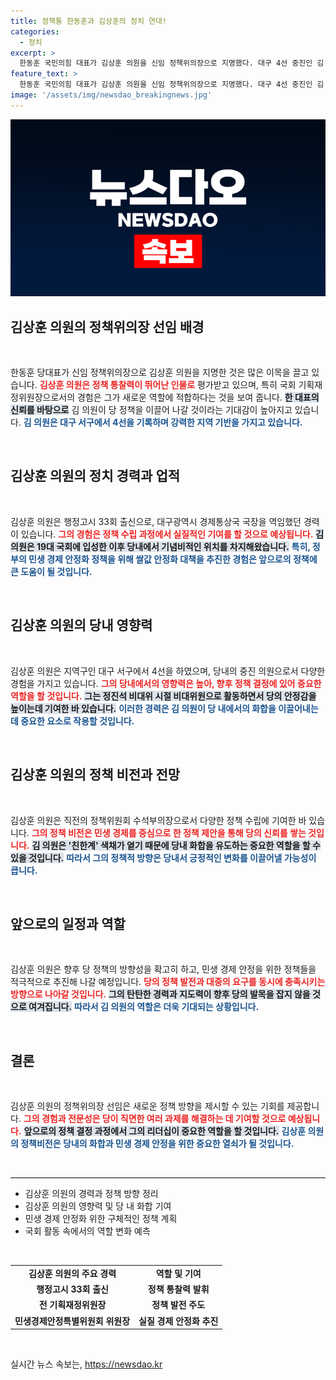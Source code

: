 ```yaml
---
title: 정책통 한동훈과 김상훈의 정치 연대!
categories:
  - 정치
excerpt: >
  한동훈 국민의힘 대표가 김상훈 의원을 신임 정책위의장으로 지명했다. 대구 4선 중진인 김 의원은 경제통으로 불리며 당내 화합을 이끌어낼 것으로 기대된다. 그의 선임이 정당에 어떤 변화를 가져올지 귀추가 주목된다!
feature_text: >
  한동훈 국민의힘 대표가 김상훈 의원을 신임 정책위의장으로 지명했다. 대구 4선 중진인 김 의원은 경제통으로 불리며 당내 화합을 이끌어낼 것으로 기대된다. 그의 선임이 정당에 어떤 변화를 가져올지 귀추가 주목된다!
image: '/assets/img/newsdao_breakingnews.jpg'
---
```


<p><img src="/assets/img/newsdao_breakingnews.jpg" alt="ontimetimes 속보" /></p>

<h2 data-ke-size="size26">김상훈 의원의 정책위의장 선임 배경</h2>

<p data-ke-size="size16">&nbsp;</p> 

<p>한동훈 당대표가 신임 정책위의장으로 김상훈 의원을 지명한 것은 많은 이목을 끌고 있습니다. <b><span style="color: #ee2323;">김상훈 의원은 정책 통찰력이 뛰어난 인물로</span></b> 평가받고 있으며, 특히 국회 기획재정위원장으로서의 경험은 그가 새로운 역할에 적합하다는 것을 보여 줍니다. <b><span style="background-color: #21538527;">한 대표의 신뢰를 바탕으로</span></b> 김 의원이 당 정책을 이끌어 나갈 것이라는 기대감이 높아지고 있습니다. <b><span style="color: #1a5490;">김 의원은 대구 서구에서 4선을 기록하며 강력한 지역 기반을 가지고 있습니다.</span></b></p>

<p data-ke-size="size16">&nbsp;</p>

<h2 data-ke-size="size26">김상훈 의원의 정치 경력과 업적</h2>

<p data-ke-size="size16">&nbsp;</p> 

<p>김상훈 의원은 행정고시 33회 출신으로, 대구광역시 경제통상국 국장을 역임했던 경력이 있습니다. <b><span style="color: #ee2323;">그의 경험은 정책 수립 과정에서 실질적인 기여를 할 것으로 예상됩니다.</span></b> <b><span style="background-color: #21538527;">김 의원은 19대 국회에 입성한 이후 당내에서 기념비적인 위치를 차지해왔습니다.</span></b> <b><span style="color: #1a5490;">특히, 정부의 민생 경제 안정화 정책을 위해 쌀값 안정화 대책을 추진한 경험은 앞으로의 정책에 큰 도움이 될 것입니다.</span></b></p>

<p data-ke-size="size16">&nbsp;</p>

<h2 data-ke-size="size26">김상훈 의원의 당내 영향력</h2>

<p data-ke-size="size16">&nbsp;</p> 

<p>김상훈 의원은 지역구인 대구 서구에서 4선을 하였으며, 당내의 중진 의원으로서 다양한 경험을 가지고 있습니다. <b><span style="color: #ee2323;">그의 당내에서의 영향력은 높아, 향후 정책 결정에 있어 중요한 역할을 할 것입니다.</span></b> <b><span style="background-color: #21538527;">그는 정진석 비대위 시절 비대위원으로 활동하면서 당의 안정감을 높이는데 기여한 바 있습니다.</span></b> <b><span style="color: #1a5490;">이러한 경력은 김 의원이 당 내에서의 화합을 이끌어내는 데 중요한 요소로 작용할 것입니다.</span></b></p>

<p data-ke-size="size16">&nbsp;</p>

<h2 data-ke-size="size26">김상훈 의원의 정책 비전과 전망</h2>

<p data-ke-size="size16">&nbsp;</p> 

<p>김상훈 의원은 직전의 정책위원회 수석부의장으로서 다양한 정책 수립에 기여한 바 있습니다. <b><span style="color: #ee2323;">그의 정책 비전은 민생 경제를 중심으로 한 정책 제안을 통해 당의 신뢰를 쌓는 것입니다.</span></b> <b><span style="background-color: #21538527;">김 의원은 '친한계' 색채가 옅기 때문에 당내 화합을 유도하는 중요한 역할을 할 수 있을 것입니다.</span></b> <b><span style="color: #1a5490;">따라서 그의 정책적 방향은 당내서 긍정적인 변화를 이끌어낼 가능성이 큽니다.</span></b></p>

<p data-ke-size="size16">&nbsp;</p>

<h2 data-ke-size="size26">앞으로의 일정과 역할</h2>

<p data-ke-size="size16">&nbsp;</p> 

<p>김상훈 의원은 향후 당 정책의 방향성을 확고히 하고, 민생 경제 안정을 위한 정책들을 적극적으로 추진해 나갈 예정입니다. <b><span style="color: #ee2323;">당의 정책 발전과 대중의 요구를 동시에 충족시키는 방향으로 나아갈 것입니다.</span></b> <b><span style="background-color: #21538527;">그의 탄탄한 경력과 지도력이 향후 당의 발목을 잡지 않을 것으로 여겨집니다.</span></b> <b><span style="color: #1a5490;">따라서 김 의원의 역할은 더욱 기대되는 상황입니다.</span></b></p>

<p data-ke-size="size16">&nbsp;</p>

<h2 data-ke-size="size26">결론</h2>

<p data-ke-size="size16">&nbsp;</p> 

<p>김상훈 의원의 정책위의장 선임은 새로운 정책 방향을 제시할 수 있는 기회를 제공합니다. <b><span style="color: #ee2323;">그의 경험과 전문성은 당이 직면한 여러 과제를 해결하는 데 기여할 것으로 예상됩니다.</span></b> <b><span style="background-color: #21538527;">앞으로의 정책 결정 과정에서 그의 리더십이 중요한 역할을 할 것입니다.</span></b> <b><span style="color: #1a5490;">김상훈 의원의 정책비전은 당내의 화합과 민생 경제 안정을 위한 중요한 열쇠가 될 것입니다.</span></b></p>

<p data-ke-size="size16">&nbsp;</p>

<hr style="height: 1px; border: none; background-color: #000;">

<ul>
<li>김상훈 의원의 경력과 정책 방향 정리</li>
<li>김상훈 의원의 영향력 및 당 내 화합 기여</li>
<li>민생 경제 안정화 위한 구체적인 정책 계획</li>
<li>국회 활동 속에서의 역할 변화 예측</li>
</ul>

<p data-ke-size="size16">&nbsp;</p> 

<table style="width: 100%; border-collapse: collapse;">
<tr>
<td style="text-align: center; height: 17px;"><b>김상훈 의원의 주요 경력</b></td>
<td style="text-align: center; height: 17px;"><b>역할 및 기여</b></td>
</tr>
<tr>
<td style="text-align: center; height: 17px;"><b>행정고시 33회 출신</b></td>
<td style="text-align: center; height: 17px;"><b>정책 통찰력 발휘</b></td>
</tr>
<tr>
<td style="text-align: center; height: 17px;"><b>전 기획재정위원장</b></td>
<td style="text-align: center; height: 17px;"><b>정책 발전 주도</b></td>
</tr>
<tr>
<td style="text-align: center; height: 17px;"><b>민생경제안정특별위원회 위원장</b></td>
<td style="text-align: center; height: 17px;"><b>실질 경제 안정화 추진</b></td>
</tr>
</table>

<p data-ke-size="size16">&nbsp;</p>
실시간 뉴스 속보는, <a href="https://newsdao.kr" rel="dofollow">https://newsdao.kr</a>


